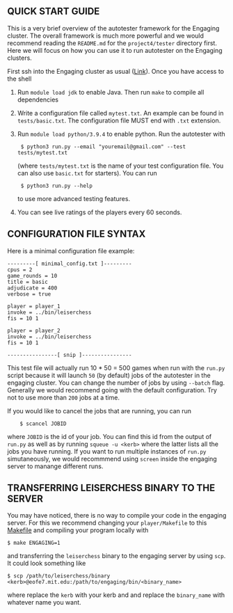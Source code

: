 QUICK START GUIDE 
--------------------------------------------------------------------------------
This is a very brief overview of the autotester framework for the Engaging cluster. The overall framework is much more powerful and we would recommend reading the `README.md` for the `project4/tester` directory first. Here we will focus on how you can use it to run autotester on the Engaging clusters.

First ssh into the Engaging cluster as usual ([Link](https://engaging-web.mit.edu/eofe-wiki/logging_in/ssh/)). Once you have access to the shell

1. Run `module load jdk` to enable Java. Then run `make` to compile all dependencies

2. Write a configuration file called `mytest.txt`. An example can be found in
   `tests/basic.txt`. The configuration file MUST end with `.txt` extension.

3. Run `module load python/3.9.4` to enable python. Run the autotester with

        $ python3 run.py --email "youremail@gmail.com" --test tests/mytest.txt

    (where `tests/mytest.txt` is the name of your test configuration file. You can also use `basic.txt` for starters). You can run
   
        $ python3 run.py --help
   
    to use more advanced testing features. 

5. You can see live ratings of the players every 60 seconds.

CONFIGURATION FILE SYNTAX
--------------------------------------------------------------------------------
Here is a minimal configuration file example:

    ---------[ minimal_config.txt ]---------
	cpus = 2
	game_rounds = 10
	title = basic
	adjudicate = 400
	verbose = true

	player = player_1
	invoke = ../bin/leiserchess
	fis = 10 1

	player = player_2
	invoke = ../bin/leiserchess
	fis = 10 1

    ----------------[ snip ]----------------

This test file will actually run 10 \* 50 = 500 games when run with the `run.py` script because it will launch `50` (by default) jobs of the autotester in the engaging cluster. You can change the number of jobs by using `--batch` flag. Generally we would recommend going with the default configuration. Try not to use more than `200` jobs at a time.

If you would like to cancel the jobs that are running, you can run 

        $ scancel JOBID

where `JOBID` is the id of your job. You can find this id from the output of `run.py` as well as by running `squeue -u <kerb>` where the latter lists all the jobs you have running. If you want to run multiple instances of `run.py` simutaneously, we would recommmend using `screen` inside the engaging server to manange different runs.


TRANSFERRING LEISERCHESS BINARY TO THE SERVER
--------------------------------------------------------------------------------

You may have noticed, there is no way to compile your code in the engaging server. For this we recommend changing your `player/Makefile` to this [Makefile](https://raw.githubusercontent.com/MIT-6-106/engaging/refs/heads/main/tester/compile/Makefile) and compiling your program locally with 

	$ make ENGAGING=1

and transferring the `leiserchess` binary to the engaging server by using `scp`. It could look something like

	$ scp /path/to/leiserchess/binary <kerb>@eofe7.mit.edu:/path/to/engaging/bin/<binary_name>

where replace the `kerb` with your kerb and and replace the `binary_name` with whatever name you want.
